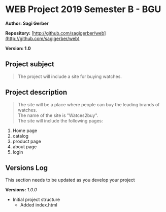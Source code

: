 # WEB Project 2019 Semester B - BGU
**Author: Sagi Gerber**

**Repository:**
[http://github.com/sagigerber/web](http://github.com/sagigerber/web)

**Version: 1.0**
## Project subject
> The project will include a site for buying watches. 
## Project description
> The site will be a place where people can buy the leading brands of watches. <br/> 
The name of the site is "Watces2buy".<br/>
The site will include the following pages:
1. Home page
2. catalog
3. product page
4. about page
5. login 

## Versions Log
 This section needs to be updated as you develop your project

**Versions:**
*1.0.0*
- Initial project structure 
    - Added index.html